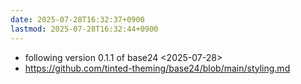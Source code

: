 ```yaml
---
date: 2025-07-28T16:32:37+0900
lastmod: 2025-07-28T16:32:44+0900
---
```


- following version 0.1.1 of base24 <2025-07-28>
- <https://github.com/tinted-theming/base24/blob/main/styling.md>
